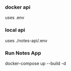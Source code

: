 ### docker api

uses .env

### local api

uses ./notes-api/.env

### Run Notes App

docker-compose up --build -d
